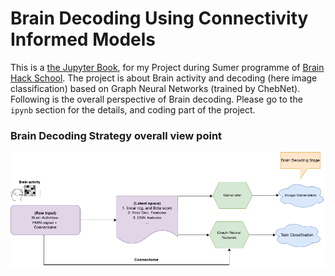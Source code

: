 # Brain Decoding Using Connectivity Informed Models

This is a [the Jupyter Book](https://jupyterbook.org), for my Project during Sumer programme of [Brain Hack School](https://school-brainhack.github.io/). The project is about Brain activity and decoding (here image classification) based on Graph Neural Networks (trained by ChebNet). Following is the overall perspective of Brain decoding. Please go to the `ipynb` section for the details, and coding part of the project. 

### Brain Decoding Strategy overall view point
![Link Name](./overall.png) 



